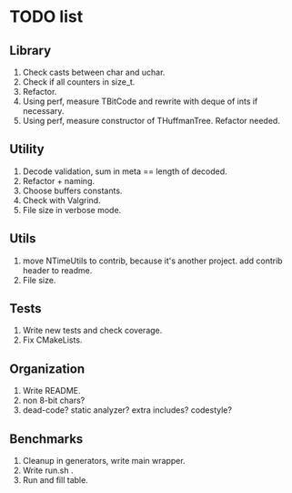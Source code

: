 # TODO list

## Library
1. Check casts between char and uchar.
2. Check if all counters in size_t.
3. Refactor.
4. Using perf, measure TBitCode and rewrite with deque of ints if necessary.
5. Using perf, measure constructor of THuffmanTree. Refactor needed.

## Utility
1. Decode validation, sum in meta == length of decoded.
2. Refactor + naming.
4. Choose buffers constants.
5. Check with Valgrind.
6. File size in verbose mode.

## Utils
1. move NTimeUtils to contrib, because it's another project. add contrib header to readme.
2. File size.

## Tests
1. Write new tests and check coverage.
2. Fix CMakeLists.

## Organization
1. Write README.
2. non 8-bit chars?
3. dead-code? static analyzer? extra includes? codestyle?

## Benchmarks
1. Cleanup in generators, write main wrapper.
2. Write run.sh .
2. Run and fill table.
